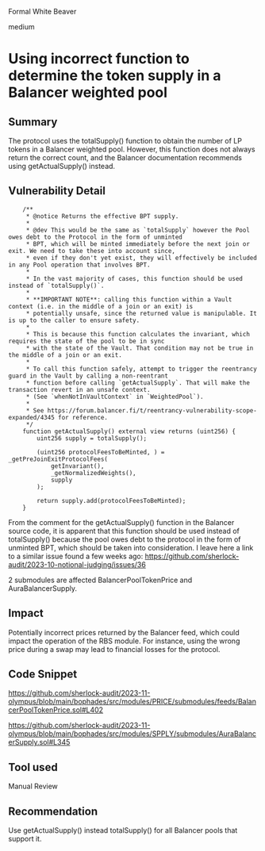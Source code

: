 Formal White Beaver

medium

# Using incorrect function to determine the token supply in a Balancer weighted pool

## Summary

The protocol uses the totalSupply() function to obtain the number of LP tokens in a Balancer weighted pool. However, this function does not always return the correct count, and the Balancer documentation recommends using getActualSupply() instead.

## Vulnerability Detail

```solidity
    /**
     * @notice Returns the effective BPT supply.
     *
     * @dev This would be the same as `totalSupply` however the Pool owes debt to the Protocol in the form of unminted
     * BPT, which will be minted immediately before the next join or exit. We need to take these into account since,
     * even if they don't yet exist, they will effectively be included in any Pool operation that involves BPT.
     *
     * In the vast majority of cases, this function should be used instead of `totalSupply()`.
     *
     * **IMPORTANT NOTE**: calling this function within a Vault context (i.e. in the middle of a join or an exit) is
     * potentially unsafe, since the returned value is manipulable. It is up to the caller to ensure safety.
     *
     * This is because this function calculates the invariant, which requires the state of the pool to be in sync
     * with the state of the Vault. That condition may not be true in the middle of a join or an exit.
     *
     * To call this function safely, attempt to trigger the reentrancy guard in the Vault by calling a non-reentrant
     * function before calling `getActualSupply`. That will make the transaction revert in an unsafe context.
     * (See `whenNotInVaultContext` in `WeightedPool`).
     *
     * See https://forum.balancer.fi/t/reentrancy-vulnerability-scope-expanded/4345 for reference.
     */
    function getActualSupply() external view returns (uint256) {
        uint256 supply = totalSupply();

        (uint256 protocolFeesToBeMinted, ) = _getPreJoinExitProtocolFees(
            getInvariant(),
            _getNormalizedWeights(),
            supply
        );

        return supply.add(protocolFeesToBeMinted);
    }
```

From the comment for the getActualSupply() function in the Balancer source code, it is apparent that this function should be used instead of totalSupply() because the pool owes debt to the protocol in the form of unminted BPT, which should be taken into consideration. I leave here a link to a similar issue found a few weeks ago: https://github.com/sherlock-audit/2023-10-notional-judging/issues/36

2 submodules are affected BalancerPoolTokenPrice and AuraBalancerSupply.

## Impact

Potentially incorrect prices returned by the Balancer feed, which could impact the operation of the RBS module. For instance, using the wrong price during a swap may lead to financial losses for the protocol.

## Code Snippet

https://github.com/sherlock-audit/2023-11-olympus/blob/main/bophades/src/modules/PRICE/submodules/feeds/BalancerPoolTokenPrice.sol#L402

https://github.com/sherlock-audit/2023-11-olympus/blob/main/bophades/src/modules/SPPLY/submodules/AuraBalancerSupply.sol#L345

## Tool used

Manual Review

## Recommendation

Use getActualSupply() instead totalSupply() for all Balancer pools that support it.